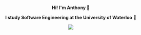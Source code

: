 <div align="center">
  <br>
  <p><b>Hi! I'm Anthony 👋</b></p>
  <p><b>I study Software Engineering at the University of Waterloo 🍁</b></p>
  <p>
    <img src="https://github-readme-stats.vercel.app/api?username=anthonyftwang&show_icons=true&icon_color=007bff&text_color=000&title_color=007bff&bg_color=ffffff&hide_title=true&hide_border=true&hide=issues&include_all_commits=true&count_private=true"/>
  </p>
